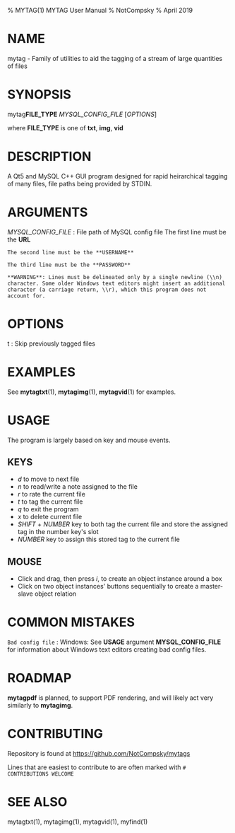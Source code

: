 % MYTAG(1) MYTAG User Manual
% NotCompsky
% April 2019

# NAME

mytag - Family of utilities to aid the tagging of a stream of large quantities of files

# SYNOPSIS

mytag**FILE_TYPE** *MYSQL_CONFIG_FILE* [*OPTIONS*]

where **FILE_TYPE** is one of **txt**, **img**, **vid**

# DESCRIPTION

A Qt5 and MySQL C++ GUI program designed for rapid heirarchical tagging of many files, file paths being provided by STDIN.

# ARGUMENTS

*MYSQL_CONFIG_FILE*
:   File path of MySQL config file
    The first line must be the **URL**
    
    The second line must be the **USERNAME**
    
    The third line must be the **PASSWORD**
    
    **WARNING**: Lines must be delineated only by a single newline (\\n) character. Some older Windows text editors might insert an additional character (a carriage return, \\r), which this program does not account for.

# OPTIONS

t
:   Skip previously tagged files

# EXAMPLES

See **mytagtxt**(1), **mytagimg**(1), **mytagvid**(1) for examples.

# USAGE

The program is largely based on key and mouse events.

## KEYS

* *d* to move to next file
* *n* to read/write a note assigned to the file
* *r* to rate the current file
* *t* to tag the current file
* *q* to exit the program
* *x* to delete current file
* *SHIFT* + *NUMBER* key to both tag the current file and store the assigned tag in the number key's slot
* *NUMBER* key to assign this stored tag to the current file

## MOUSE

* Click and drag, then press *i*, to create an object instance around a box
* Click on two object instances' buttons sequentially to create a master-slave object relation


# COMMON MISTAKES

`Bad config file`
:   Windows: See **USAGE** argument **MYSQL_CONFIG_FILE** for information about Windows text editors creating bad config files.

# ROADMAP

**mytagpdf** is planned, to support PDF rendering, and will likely act very similarly to **mytagimg**.

# CONTRIBUTING

Repository is found at https://github.com/NotCompsky/mytags

Lines that are easiest to contribute to are often marked with `# CONTRIBUTIONS WELCOME`

# SEE ALSO
mytagtxt(1), mytagimg(1), mytagvid(1), myfind(1)
